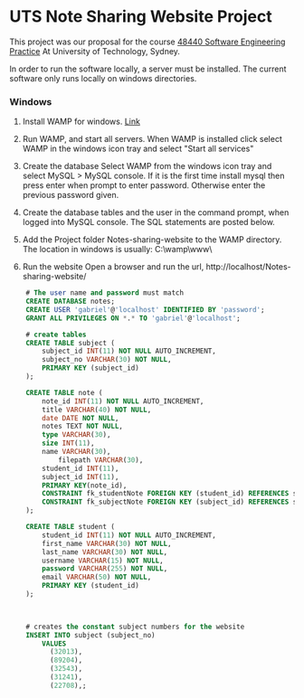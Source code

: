 # UTS Note Sharing Website Project

This project was our proposal for the course [48440 Software Engineering Practice](http://handbook.uts.edu.au/subjects/48440.html) At University of Technology, Sydney.

In order to run the software locally, a server must be installed.
The current software only runs locally on windows directories.

### Windows

1. Install WAMP for windows. [Link](http://www.wampserver.com/en/)

2. Run WAMP, and start all servers. 
When WAMP is installed click select WAMP in the windows icon tray and select "Start all services"

3. Create the database
Select WAMP from the windows icon tray and select MySQL > MySQL console. If it is the first time install mysql then press enter when prompt to enter password. Otherwise enter the previous password given.

4. Create the database tables and the user in the command prompt, when logged into MySQL console. The SQL statements are posted below.

5. Add the Project folder Notes-sharing-website to the WAMP directory. The location in windows is usually: C:\wamp\www\

6. Run the website
Open a browser and run the url, http://localhost/Notes-sharing-website/ 


``` SQL
	# The user name and password must match
	CREATE DATABASE notes;
	CREATE USER 'gabriel'@'localhost' IDENTIFIED BY 'password';
	GRANT ALL PRIVILEGES ON *.* TO 'gabriel'@'localhost';

	# create tables
	CREATE TABLE subject (
		subject_id INT(11) NOT NULL AUTO_INCREMENT,
	  	subject_no VARCHAR(30) NOT NULL,
		PRIMARY KEY (subject_id)
	);

	CREATE TABLE note (
		note_id INT(11) NOT NULL AUTO_INCREMENT,
		title VARCHAR(40) NOT NULL,
		date DATE NOT NULL,
		notes TEXT NOT NULL,
		type VARCHAR(30),
		size INT(11),
		name VARCHAR(30),
	    	filepath VARCHAR(30),
		student_id INT(11),
		subject_id INT(11),
		PRIMARY KEY(note_id),
	  	CONSTRAINT fk_studentNote FOREIGN KEY (student_id) REFERENCES student(student_id),
	  	CONSTRAINT fk_subjectNote FOREIGN KEY (subject_id) REFERENCES subject(subject_id)
	);

	CREATE TABLE student (
		student_id INT(11) NOT NULL AUTO_INCREMENT,
		first_name VARCHAR(30) NOT NULL,
		last_name VARCHAR(30) NOT NULL,
		username VARCHAR(15) NOT NULL,
		password VARCHAR(255) NOT NULL,
		email VARCHAR(50) NOT NULL,
		PRIMARY KEY (student_id)
	);


	
	# creates the constant subject numbers for the website
	INSERT INTO subject (subject_no)
	    VALUES
	      (32013),
	      (89204),
	      (32543),
	      (31241),
	      (22708),;
```







